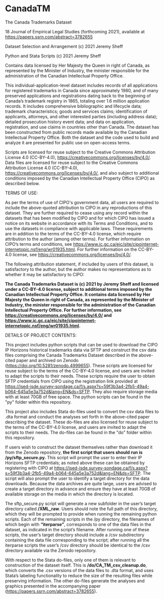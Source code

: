 # CanadaTM
The Canada Trademarks Dataset

18 Journal of Empirical Legal Studies (forthcoming 2021), available at https://papers.ssrn.com/abstract=3782655

Dataset Selection and Arrangement (c) 2021 Jeremy Sheff

Python and Stata Scripts (c) 2021 Jeremy Sheff

Contains data licensed by Her Majesty the Queen in right of Canada, as represented by the Minister of Industry, the minister responsible for the administration of the Canadian Intellectual Property Office. 

This individual-application-level dataset includes records of all applications for registered trademarks in Canada since approximately 1980, and of many preserved applications and registrations dating back to the beginning of Canada’s trademark registry in 1865, totaling over 1.6 million application records. It includes comprehensive bibliographic and lifecycle data; trademark characteristics; goods and services claims; identification of applicants, attorneys, and other interested parties (including address data); detailed prosecution history event data; and data on application, registration, and use claims in countries other than Canada. The dataset has been constructed from public records made available by the Canadian Intellectual Property Office. Both the dataset and the code used to build and analyze it are presented for public use on open-access terms.

Scripts are licensed for reuse subject to the Creative Commons Attribution License 4.0 (CC-BY-4.0), https://creativecommons.org/licenses/by/4.0/. Data files are licensed for reuse subject to the Creative Commons Attribution License 4.0 (CC-BY-4.0), https://creativecommons.org/licenses/by/4.0/, and also subject to additional conditions imposed by the Canadian Intellectual Property Office (CIPO) as described below.

TERMS OF USE:

As per the terms of use of CIPO's government data, all users are required to include the above-quoted attribution to CIPO in any reproductions of this dataset. They are further required to cease using any record within the datasets that has been modified by CIPO and for which CIPO has issued a notice on its website in accordance with its Terms and Conditions, and to use the datasets in compliance with applicable laws. These requirements are in addition to the terms of the CC-BY-4.0 license, which require attribution to the author (among other terms). For further information on CIPO’s terms and conditions, see https://www.ic.gc.ca/eic/site/cipointernet-internetopic.nsf/eng/wr01935.html. For further information on the CC-BY-4.0 license, see https://creativecommons.org/licenses/by/4.0/.

The following attribution statement, if included by users of this dataset, is satisfactory to the author, but the author makes no representations as to whether it may be satisfactory to CIPO:

**The Canada Trademarks Dataset is (c) 2021 by Jeremy Sheff and licensed under a CC-BY-4.0 license, subject to additional terms imposed by the Canadian Intellectual Property Office. It contains data licensed by Her Majesty the Queen in right of Canada, as represented by the Minister of Industry, the minister responsible for the administration of the Canadian Intellectual Property Office. For further information, see https://creativecommons.org/licenses/by/4.0/ and https://www.ic.gc.ca/eic/site/cipointernet-internetopic.nsf/eng/wr01935.html.**

DETAILS OF PROJECT CONTENTS:

This project includes python scripts that can be used to download the CIPO IP Horizons historical trademarks data via SFTP and construct the csv data files comprising the Canada Trademarks Dataset described in the above-cited paper and archived on Zenodo (https://doi.org/10.5281/zenodo.4999655). These scripts are licensed for reuse subject to the terms of the CC-BY-4.0 license, and users are invited to adapt the scripts to their needs. These scripts require the user to obtain SFTP credentials from CIPO using the registration link provided at https://ised-isde.survey-sondage.ca/f/s.aspx?s=59f3b3a4-2fb5-49a4-b064-645a5e3a752d&lang=EN&ds=SFTP. They also require storage media with at least 70GB of free space. The python scripts can be found in the "py" folder within this repository.

This project also includes Stata do-files used to convert the csv data files to .dta format and conduct the analyses set forth in the above-cited paper describing the dataset. These do-files are also licensed for reuse subject to the terms of the CC-BY-4.0 license, and users are invited to adapt the scripts to their needs.  The do-files can be found in the "do" folder within this repository.

If users wish to construct the dataset themselves rather than download it from the Zenodo repository, **the first script that users should run is /py/sftp_secure.py.** This script will prompt the user to enter their IP Horizons SFTP credentials; as noted above these can be obtained by registering with CIPO at https://ised-isde.survey-sondage.ca/f/s.aspx?s=59f3b3a4-2fb5-49a4-b064-645a5e3a752d&lang=EN&ds=SFTP. The script will also prompt the user to identify a target directory for the data downloads. Because the data archives are quite large, users are advised to create a target directory in advance and ensure they have at least 70GB of available storage on the media in which the directory is located.

The sftp_secure.py script will generate a new subfolder in the user’s target directory called **/XML_raw**. Users should note the full path of this directory, which they will be prompted to provide when running the remaining python scripts. Each of the remaining scripts in the /py directory, the filenames of which begin with **“iterparse”**, corresponds to one of the data files in the dataset, as indicated in the script’s filename. After running one of these scripts, the user’s target directory should include a /csv subdirectory containing the data file corresponding to the script; after running all the iterparse scripts the user’s /csv directory should be identical to the /csv directory available via the Zenodo repository.

With respect to the Stata do-files, only one of them is relevant to construction of the dataset itself. This is **/do/CA_TM_csv_cleanup.do**, which converts the .csv versions of the data files to .dta format, and uses Stata’s labeling functionality to reduce the size of the resulting files while preserving information. The other do-files generate the analyses and graphics presented in the accompanying paper (https://papers.ssrn.com/abstract=3782655).
